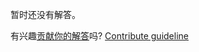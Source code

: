 
暂时还没有解答。

有兴趣[贡献你的解答](https://github.com/BFEdev/BFE.dev-solutions/blob/main/question/how-do-you-target-your-web-app-to-different-screen-sizes_zh.md)吗? [Contribute guideline](https://github.com/BFEdev/BFE.dev-solutions#how-to-contribute)
